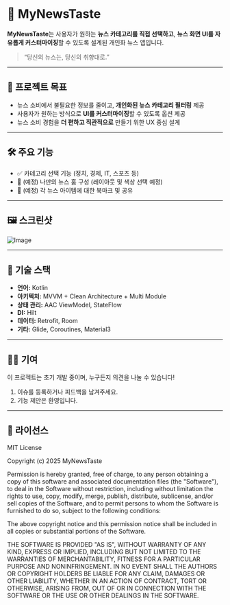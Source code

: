 # 📰 MyNewsTaste

**MyNewsTaste**는 사용자가 원하는 **뉴스 카테고리를 직접 선택하고**, **뉴스 화면 UI를 자유롭게 커스터마이징**할 수 있도록 설계된 개인화 뉴스 앱입니다.

> “당신의 뉴스는, 당신의 취향대로.”

---

## 🎯 프로젝트 목표

- 뉴스 소비에서 불필요한 정보를 줄이고, **개인화된 뉴스 카테고리 필터링** 제공
- 사용자가 원하는 방식으로 **UI를 커스터마이징**할 수 있도록 옵션 제공
- 뉴스 소비 경험을 **더 편하고 직관적으로** 만들기 위한 UX 중심 설계

---

## 🛠 주요 기능

- ✅ 카테고리 선택 기능 (정치, 경제, IT, 스포츠 등)
- 🚧 (예정) 나만의 뉴스 홈 구성 (레이아웃 및 색상 선택 예정)
- 🚧 (예정) 각 뉴스 아이템에 대한 북마크 및 공유

---

## 🖼️ 스크린샷
![Image](https://github.com/user-attachments/assets/8cd5008c-6f34-47b1-ba55-62bbff1f11c8)

---

## 🧱 기술 스택

- **언어:** Kotlin
- **아키텍처:** MVVM + Clean Architecture + Multi Module
- **상태 관리:** AAC ViewModel, StateFlow
- **DI:** Hilt
- **데이터:** Retrofit, Room
- **기타:** Glide, Coroutines, Material3

---

## 🧑‍💻 기여

이 프로젝트는 초기 개발 중이며, 누구든지 의견을 나눌 수 있습니다!

1. 이슈를 등록하거나 피드백을 남겨주세요.
2. 기능 제안은 환영입니다.

---

## 📄 라이선스

MIT License

Copyright (c) 2025 MyNewsTaste

Permission is hereby granted, free of charge, to any person obtaining a copy
of this software and associated documentation files (the "Software"), to deal
in the Software without restriction, including without limitation the rights
to use, copy, modify, merge, publish, distribute, sublicense, and/or sell
copies of the Software, and to permit persons to whom the Software is
furnished to do so, subject to the following conditions:

The above copyright notice and this permission notice shall be included in all
copies or substantial portions of the Software.

THE SOFTWARE IS PROVIDED "AS IS", WITHOUT WARRANTY OF ANY KIND, EXPRESS OR
IMPLIED, INCLUDING BUT NOT LIMITED TO THE WARRANTIES OF MERCHANTABILITY,
FITNESS FOR A PARTICULAR PURPOSE AND NONINFRINGEMENT. IN NO EVENT SHALL THE
AUTHORS OR COPYRIGHT HOLDERS BE LIABLE FOR ANY CLAIM, DAMAGES OR OTHER
LIABILITY, WHETHER IN AN ACTION OF CONTRACT, TORT OR OTHERWISE, ARISING FROM,
OUT OF OR IN CONNECTION WITH THE SOFTWARE OR THE USE OR OTHER DEALINGS IN THE
SOFTWARE.
